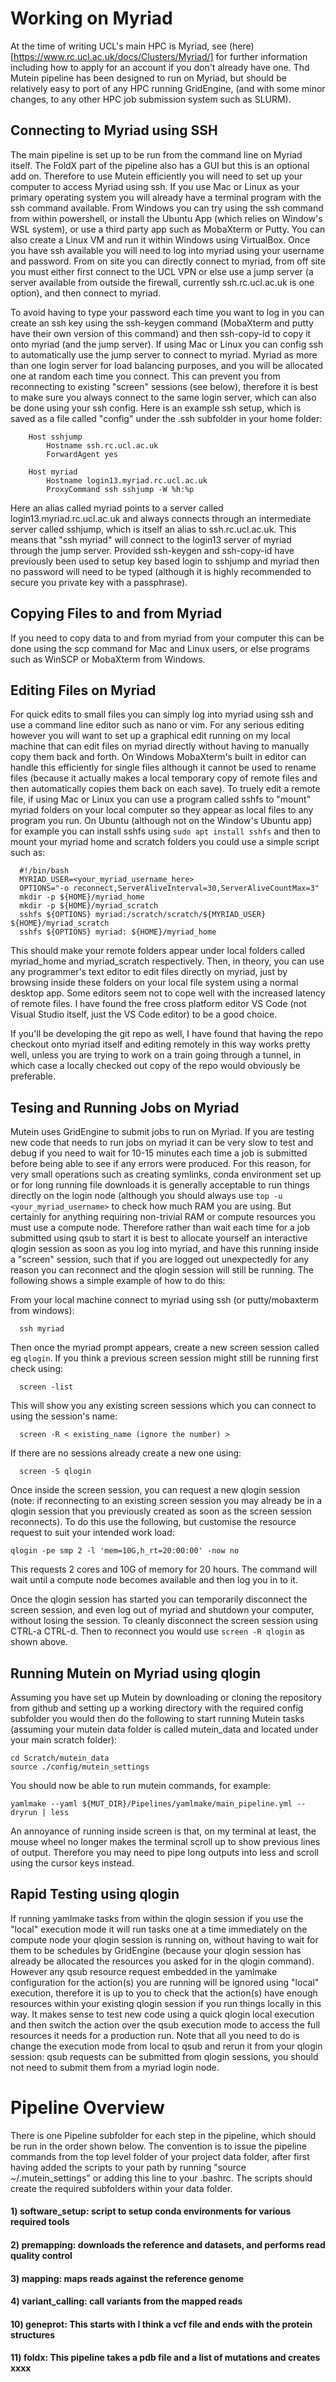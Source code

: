 # Working on Myriad

At the time of writing UCL's main HPC is Myriad, see (here)[https://www.rc.ucl.ac.uk/docs/Clusters/Myriad/] for further information including how to apply for an account if you don't already have one. Thd Mutein pipeline has been designed to run on Myriad, but should be relatively easy to port of any HPC running GridEngine, (and with some minor changes, to any other HPC job submission system such as SLURM).

## Connecting to Myriad using SSH

The main pipeline is set up to be run from the command line on Myriad itself. The FoldX part of the pipeline also has a GUI but this is an optional add on. Therefore to use Mutein efficiently you will need to set up your computer to access Myriad using ssh. If you use Mac or Linux as your primary operating system you will already have a terminal program with the ssh command available. From Windows you can try using the ssh command from within powershell, or install the Ubuntu App (which relies on Window's WSL system), or use a third party app such as MobaXterm or Putty. You can also create a Linux VM and run it within Windows using VirtualBox. Once you have ssh available you will need to log into myriad using your username and password. From on site you can directly connect to myriad, from off site you must either first connect to the UCL VPN or else use a jump server (a server available from outside the firewall, currently ssh.rc.ucl.ac.uk is one option), and then connect to myriad.

To avoid having to type your password each time you want to log in you can create an ssh key using the ssh-keygen command (MobaXterm and putty have their own version of this command) and then ssh-copy-id to copy it onto myriad (and the jump server). If using Mac or Linux you can config ssh to automatically use the jump server to connect to myriad. Myriad as more than one login server for load balancing purposes, and you will be allocated one at random each time you connect. This can prevent you from reconnecting to existing "screen" sessions (see below), therefore it is best to make sure you always connect to the same login server, which can also be done using your ssh config. Here is an example ssh setup, which is saved as a file called "config" under the .ssh subfolder in your home folder:

```
    Host sshjump
        Hostname ssh.rc.ucl.ac.uk
        ForwardAgent yes

    Host myriad
        Hostname login13.myriad.rc.ucl.ac.uk
        ProxyCommand ssh sshjump -W %h:%p
```

Here an alias called myriad points to a server called login13.myriad.rc.ucl.ac.uk and always connects through an intermediate server called sshjump, which is itself an alias to ssh.rc.ucl.ac.uk. This means that "ssh myriad" will connect to the login13 server of myriad through the jump server. Provided ssh-keygen and ssh-copy-id have previously been used to setup key based login to sshjump and myriad then no password will need to be typed (although it is highly recommended to secure you private key with a passphrase).

## Copying Files to and from Myriad

If you need to copy data to and from myriad from your computer this can be done using the scp command for Mac and Linux users, or else programs such as WinSCP or MobaXterm from Windows.

## Editing Files on Myriad

For quick edits to small files you can simply log into myriad using ssh and use a command line editor such as nano or vim. For any serious editing however you will want to set up a graphical edit running on my local machine that can edit files on myriad directly without having to manually copy them back and forth. On Windows MobaXterm's built in editor can handle this efficiently for single files although it cannot be used to rename files (because it actually makes a local temporary copy of remote files and then automatically copies them back on each save). To truely edit a remote file, if using Mac or Linux you can use a program called sshfs to "mount" myriad folders on your local computer so they appear as local files to any program you run. On Ubuntu (although not on the Window's Ubuntu app) for example you can install sshfs using `sudo apt install sshfs` and then to mount your myriad home and scratch folders you could use a simple script such as:

```
  #!/bin/bash
  MYRIAD_USER=<your_myriad_username_here>
  OPTIONS="-o reconnect,ServerAliveInterval=30,ServerAliveCountMax=3"
  mkdir -p ${HOME}/myriad_home
  mkdir -p ${HOME}/myriad_scratch
  sshfs ${OPTIONS} myriad:/scratch/scratch/${MYRIAD_USER} ${HOME}/myriad_scratch
  sshfs ${OPTIONS} myriad: ${HOME}/myriad_home
```

This should make your remote folders appear under local folders called myriad_home and myriad_scratch respectively. Then, in theory, you can use any programmer's text editor to edit files directly on myriad, just by browsing inside these folders on your local file system using a normal desktop app. Some editors seem not to cope well with the increased latency of remote files. I have found the free cross platform editor VS Code (not Visual Studio itself, just the VS Code editor) to be a good choice.

If you'll be developing the git repo as well, I have found that having the repo checkout onto myriad itself and editing remotely in this way works pretty well, unless you are trying to work on a train going through a tunnel, in which case a locally checked out copy of the repo would obviously be preferable.

## Tesing and Running Jobs on Myriad

Mutein uses GridEngine to submit jobs to run on Myriad. If you are testing new code that needs to run jobs on myriad it can be very slow to test and debug if you need to wait for 10-15 minutes each time a job is submitted before being able to see if any errors were produced. For this reason, for very small operations such as creating symlinks, conda environment set up or for long running file downloads it is generally acceptable to run things directly on the login node (although you should always use `top -u <your_myriad_username>` to check how much RAM you are using. But certainly for anything requiring non-trivial RAM or compute resources you must use a compute node. Therefore rather than wait each time for a job submitted using qsub to start it is best to allocate yourself an interactive qlogin session as soon as you log into myriad, and have this running inside a "screen" session, such that if you are logged out unexpectedly for any reason you can reconnect and the qlogin session will still be running. The following shows a simple example of how to do this:

From your local machine connect to myriad using ssh (or putty/mobaxterm from windows):

```
  ssh myriad
```

Then once the myriad prompt appears, create a new screen session called eg `qlogin`. If you think a previous screen session might still be running first check using:

```
  screen -list
```

This will show you any existing screen sessions which you can connect to using the session's name:

```
  screen -R < existing_name (ignore the number) >
```

If there are no sessions already create a new one using:

```
  screen -S qlogin
```

Once inside the screen session, you can request a new qlogin session (note: if reconnecting to an existing screen session you may already be in a qlogin session that you previously created as soon as the screen session reconnects). To do this use the following, but customise the resource request to suit your intended work load:

```
qlogin -pe smp 2 -l 'mem=10G,h_rt=20:00:00' -now no
```

This requests 2 cores and 10G of memory for 20 hours. The command will wait until a compute node becomes available and then log you in to it.

Once the qlogin session has started you can temporarily disconnect the screen session, and even log out of myriad and shutdown your computer, without losing the session. To cleanly disconnect the screen session using CTRL-a CTRL-d. Then to reconnect you would use `screen -R qlogin` as shown above.

## Running Mutein on Myriad using qlogin

Assuming you have set up Mutein by downloading or cloning the repository from github and setting up a working directory with the required config subfolder you would then do the following to start running Mutein tasks (assuming your mutein data folder is called mutein_data and located under your main scratch folder):

```
cd Scratch/mutein_data
source ./config/mutein_settings
```

You should now be able to run mutein commands, for example:

```
yamlmake --yaml ${MUT_DIR}/Pipelines/yamlmake/main_pipeline.yml --dryrun | less
```

An annoyance of running inside screen is that, on my terminal at least, the mouse wheel no longer makes the terminal scroll up to show previous lines of output. Therefore you may need to pipe long outputs into less and scroll using the cursor keys instead.

## Rapid Testing using qlogin

If running yamlmake tasks from within the qlogin session if you use the "local" execution mode it will run tasks one at a time immediately on the compute node your qlogin session is running on, without having to wait for them to be schedules by GridEngine (because your qlogin session has already be allocated the resources you asked for in the qlogin command). However any qsub resource request embedded in the yamlmake configuration for the action(s) you are running will be ignored using "local" execution, therefore it is up to you to check that the action(s) have enough resources within your existing qlogin session if you run things locally in this way. It makes sense to test new code using a quick qlogin local execution and then switch the action over the qsub execution mode to access the full resources it needs for a production run. Note that all you need to do is change the execution mode from local to qsub and rerun it from your qlogin session: qsub requests can be submitted from qlogin sessions, you should not need to submit them from a myriad login node.

# Pipeline Overview

There is one Pipeline subfolder for each step in the pipeline, which should be run in
the order shown below. The convention is to issue the pipeline commands from the top level folder of your project data folder, after first having added the scripts to your path by running "source ~/.mutein_settings" or adding this line to your .bashrc. The scripts should create the required subfolders within your data folder.

#### 1) software_setup: script to setup conda environments for various required tools
#### 2) premapping: downloads the reference and datasets, and performs read quality control
#### 3) mapping: maps reads against the reference genome
#### 4) variant_calling: call variants from the mapped reads
#### 10) geneprot: This starts with I think a vcf file and ends with the protein structures
#### 11) foldx: This pipeline takes a pdb file and a list of mutations and creates xxxx




